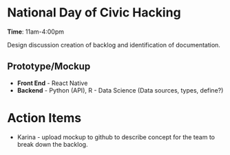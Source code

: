 # National Day of Civic Hacking
**Time**: 11am-4:00pm

Design discussion creation of backlog and identification of documentation.

## Prototype/Mockup
* **Front End** - React Native
* **Backend** - Python (API), R - Data Science (Data sources, types, define?)

# Action Items
* Karina - upload mockup to github to describe concept for the team to break down the backlog.

